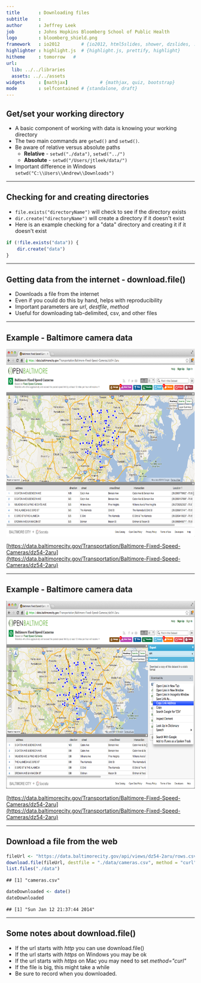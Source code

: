 ```yaml
---
title       : Downloading files
subtitle    : 
author      : Jeffrey Leek 
job         : Johns Hopkins Bloomberg School of Public Health
logo        : bloomberg_shield.png
framework   : io2012        # {io2012, html5slides, shower, dzslides, ...}
highlighter : highlight.js  # {highlight.js, prettify, highlight}
hitheme     : tomorrow   # 
url:
  lib: ../../libraries
  assets: ../../assets
widgets     : [mathjax]            # {mathjax, quiz, bootstrap}
mode        : selfcontained # {standalone, draft}
---
```


## Get/set your working directory

* A basic component of working with data is knowing your working directory
* The two main commands are ```getwd()``` and ```setwd()```. 
* Be aware of relative versus absolute paths
  * __Relative__ - ```setwd("./data")```, ```setwd("../")```
  * __Absolute__ - ```setwd("/Users/jtleek/data/")```
* Important difference in Windows ```setwd("C:\\Users\\Andrew\\Downloads")```

---

## Checking for and creating directories

* ```file.exists("directoryName")``` will check to see if the directory exists
* ```dir.create("directoryName")``` will create a directory if it doesn't exist
* Here is an example checking for a "data" directory and creating it if it doesn't exist


```r
if (!file.exists("data")) {
    dir.create("data")
}
```



---

## Getting data from the internet - download.file()

* Downloads a file from the internet
* Even if you could do this by hand, helps with reproducibility
* Important parameters are _url_, _destfile_, _method_
* Useful for downloading tab-delimited, csv, and other files


---

## Example - Baltimore camera data


<img class=center src=../../assets/img/03_ObtainingData/cameras.png height=500>

[https://data.baltimorecity.gov/Transportation/Baltimore-Fixed-Speed-Cameras/dz54-2aru](https://data.baltimorecity.gov/Transportation/Baltimore-Fixed-Speed-Cameras/dz54-2aru)


---

## Example - Baltimore camera data

<img class=center src=../../assets/img/03_ObtainingData/cameraslink.png height=500>

[https://data.baltimorecity.gov/Transportation/Baltimore-Fixed-Speed-Cameras/dz54-2aru](https://data.baltimorecity.gov/Transportation/Baltimore-Fixed-Speed-Cameras/dz54-2aru)


---

## Download a file from the web


```r
fileUrl <- "https://data.baltimorecity.gov/api/views/dz54-2aru/rows.csv?accessType=DOWNLOAD"
download.file(fileUrl, destfile = "./data/cameras.csv", method = "curl")
list.files("./data")
```

```
## [1] "cameras.csv"
```

```r
dateDownloaded <- date()
dateDownloaded
```

```
## [1] "Sun Jan 12 21:37:44 2014"
```


---

## Some notes about download.file()

* If the url starts with _http_ you can use download.file()
* If the url starts with _https_ on Windows you may be ok
* If the url starts with _https_ on Mac you may need to set _method="curl"_
* If the file is big, this might take a while
* Be sure to record when you downloaded. 
